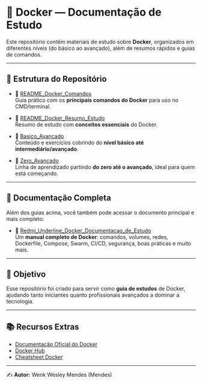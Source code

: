 # 🐳 Docker — Documentação de Estudo

Este repositório contém materiais de estudo sobre **Docker**, organizados em diferentes níveis (do básico ao avançado), além de resumos rápidos e guias de comandos.

---

## 📂 Estrutura do Repositório

- 📘 [README_Docker_Comandos](./README_Docker_Comandos.md)  
  Guia prático com os **principais comandos do Docker** para uso no CMD/terminal.

- 📘 [README_Docker_Resumo_Estudo](./README_Docker_Resumo_Estudo.md)  
  Resumo de estudo com **conceitos essenciais** do Docker.

- 📂 [Basico_Avancado](./Basico_Avancado)  
  Conteúdo e exercícios cobrindo do **nível básico até intermediário/avançado**.

- 📂 [Zero_Avancado](./Zero_Avancado)  
  Linha de aprendizado partindo **do zero até o avançado**, ideal para quem está começando.

---

## 🚀 Documentação Completa

Além dos guias acima, você também pode acessar o documento principal e mais completo:

- 📘 [Redmi_Underline_Docker_Documentacao_de_Estudo](./Redmi_Underline_Docker_Documentacao_de_Estudo.md)  
  Um **manual completo de Docker**: comandos, volumes, redes, Dockerfile, Compose, Swarm, CI/CD, segurança, boas práticas e muito mais.

---

## 🎯 Objetivo

Esse repositório foi criado para servir como **guia de estudos** de Docker, ajudando tanto iniciantes quanto profissionais avançados a dominar a tecnologia.

---

## 📚 Recursos Extras

- [Documentação Oficial do Docker](https://docs.docker.com/)  
- [Docker Hub](https://hub.docker.com/)  
- [Cheatsheet Docker](https://dockerlabs.collabnix.com/docker/cheatsheet/)  

---

✍️ **Autor:** Wenk Wesley Mendes (Mendes)  
